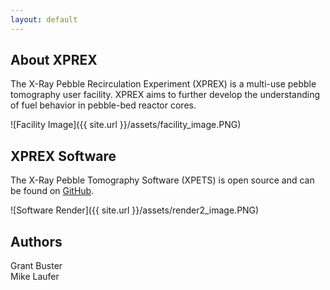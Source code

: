 ```yaml
---
layout: default
---
```


## About XPREX
The X-Ray Pebble Recirculation Experiment (XPREX) is a multi-use pebble tomography user facility. XPREX aims to further develop the understanding of fuel behavior in pebble-bed reactor cores. 

![Facility Image]({{ site.url }}/assets/facility_image.PNG)

## XPREX Software
The X-Ray Pebble Tomography Software (XPETS) is open source and can be found on [GitHub](https://github.com/ucb-xprex).

![Software Render]({{ site.url }}/assets/render2_image.PNG)

## Authors
Grant Buster  <br />
Mike Laufer
